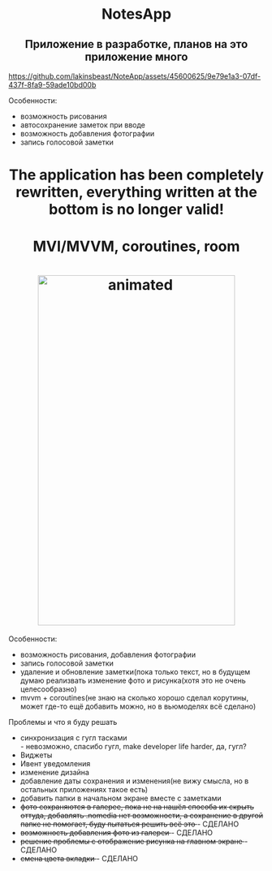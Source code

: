 <h1 align="center">NotesApp</h1>
<h2 align="center">Приложение в разработке, планов на это приложение много</h2>

https://github.com/lakinsbeast/NoteApp/assets/45600625/9e79e1a3-07df-437f-8fa9-59ade10bd00b



Особенности:
<ul>
   <li>возможность рисования</li>
  <li>автосохранение заметок при вводе</li>
   <li>возможность добавления фотографии</li>
   <li>запись голосовой заметки</li>
  </ul>
</h1>
<h1 align="center">The application has been completely rewritten, everything written at the bottom is no longer valid!</h1>
<h1 align="center">MVI/MVVM, coroutines, room</h1>
<h1 align="center">
  <img src="https://github.com/lakinsbeast/NoteApp/blob/master/2595177958027.gif" alt="animated" width="388" height="690"/>
</h1>

Особенности:
<ul>
   <li>возможность рисования, добавления фотографии</li>
   <li>запись голосовой заметки</li>
   <li>удаление и обновление заметки(пока только текст, но в будущем думаю реализвать изменение фото и рисунка(хотя это не очень целесообразно)</li>
  <li>mvvm + coroutines(не знаю на сколько хорошо сделал корутины, может где-то ещё добавить можно, но в вьюмоделях всё сделано)</li>
  </ul>
</h1>

Проблемы и что я буду решать
<ul>
  <li>синхронизация с гугл тасками</li> - невозможно, спасибо гугл, make developer life harder, да, гугл?
  <li>Виджеты</li>
  <li>Ивент уведомления</li>
  <li>изменение дизайна</li>
  <li>добавление даты сохранения и изменения(не вижу смысла, но в остальных приложениях такое есть)</li>
  <li> добавить папки в начальном экране вместе с заметками </li>
    <li> <s> фото сохраняются в галерее, пока не на нашёл способа их скрыть оттуда, добавлять .nomedia нет возможности, а сохранение в другой папке не помогает, буду пытаться решить всё это </s> - СДЕЛАНО </li>
   <li> <s> возможность добавления фото из галереи </s> - СДЕЛАНО </li>
  <li> <s> решение проблемы с отображение рисунка на главном экране </s> - СДЕЛАНО </li>
  <li> <s> смена цвета вкладки </s> - СДЕЛАНО</li>
  </ul>
</h1>
